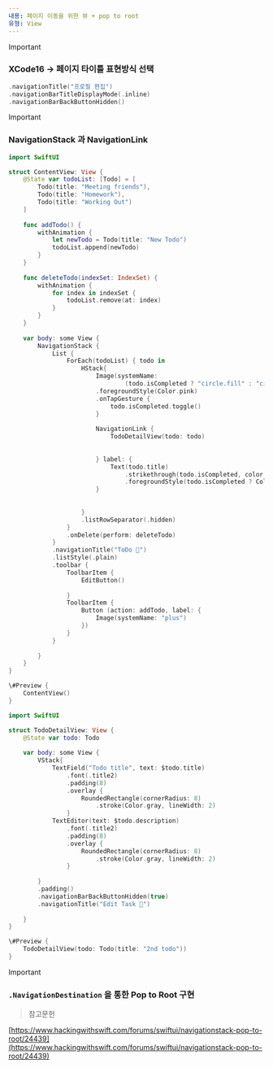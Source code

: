 ```yaml
---
내용: 페이지 이동을 위한 뷰 + pop to root
유형: View
---
```

> [!important]
> 
> ### XCode16 → 페이지 타이틀 표현방식 선택
> 
> ```Swift
> .navigationTitle("프로필 편집")
> .navigationBarTitleDisplayMode(.inline)
> .navigationBarBackButtonHidden()
> ```

> [!important]
> 
> ### NavigationStack 과 NavigationLink
> 
> ```Swift
> import SwiftUI
> 
> struct ContentView: View {
>     @State var todoList: [Todo] = [
>         Todo(title: "Meeting friends"),
>         Todo(title: "Homework"),
>         Todo(title: "Working Out")
>     ]
>     
>     func addTodo() {
>         withAnimation {
>             let newTodo = Todo(title: "New Todo")
>             todoList.append(newTodo)
>         }
>     }
>     
>     func deleteTodo(indexSet: IndexSet) {
>         withAnimation {
>             for index in indexSet {
>                 todoList.remove(at: index)
>             }
>         }
>     }
>     
>     var body: some View {
>         NavigationStack {
>             List {
>                 ForEach(todoList) { todo in
>                     HStack{
>                         Image(systemName:
>                                 (todo.isCompleted ? "circle.fill" : "circle"))
>                         .foregroundStyle(Color.pink)
>                         .onTapGesture {
>                             todo.isCompleted.toggle()
>                         }
>                         
>                         NavigationLink {
>                             TodoDetailView(todo: todo)
>                             
>                             
>                         } label: {
>                             Text(todo.title)
>                                 .strikethrough(todo.isCompleted, color: .gray)
>                                 .foregroundStyle(todo.isCompleted ? Color.gray : Color.primary)
>                         }
>                         
>                         
>                     }
>                     .listRowSeparator(.hidden)
>                 }
>                 .onDelete(perform: deleteTodo)
>             }
>             .navigationTitle("ToDo 🏓")
>             .listStyle(.plain)
>             .toolbar {
>                 ToolbarItem {
>                     EditButton()
>                     
>                 }
>                 ToolbarItem {
>                     Button (action: addTodo, label: {
>                         Image(systemName: "plus")
>                     })
>                 }
>             }
>             
>         }
>     }
> }
> 
> \#Preview {
>     ContentView()
> }
> ```
> 
> ```Swift
> import SwiftUI
> 
> struct TodoDetailView: View {
>     @State var todo: Todo
>     
>     var body: some View {
>         VStack{
>             TextField("Todo title", text: $todo.title)
>                 .font(.title2)
>                 .padding(8)
>                 .overlay {
>                     RoundedRectangle(cornerRadius: 8)
>                         .stroke(Color.gray, lineWidth: 2)
>                 }
>             TextEditor(text: $todo.description)
>                 .font(.title2)
>                 .padding(8)
>                 .overlay {
>                     RoundedRectangle(cornerRadius: 8)
>                         .stroke(Color.gray, lineWidth: 2)
>                 }
>                 
>         }
>         .padding()
>         .navigationBarBackButtonHidden(true)
>         .navigationTitle("Edit Task 📝")
>         
>     }
> }
> 
> \#Preview {
>     TodoDetailView(todo: Todo(title: "2nd todo"))
> }
> ```

> [!important]
> 
> ### `.NavigationDestination` 을 통한 Pop to Root 구현
> 
>   
> 
>   
> 
> > 참고문헌
> 
> [https://www.hackingwithswift.com/forums/swiftui/navigationstack-pop-to-root/24439](https://www.hackingwithswift.com/forums/swiftui/navigationstack-pop-to-root/24439)